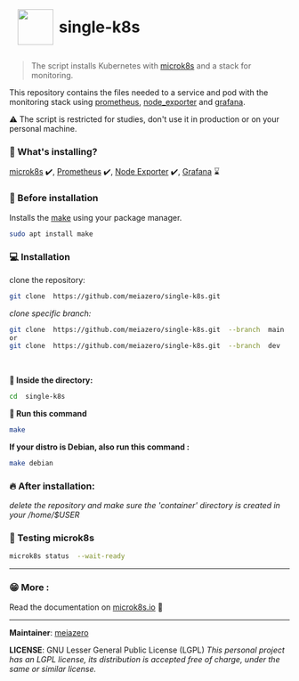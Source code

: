  <div style="display: flex; flex-flow: row nowrap; padding: 5px 0 15px 15px; align-items: center;">
 <img src="https://cdn.icon-icons.com/icons2/2699/PNG/512/kubernetes_logo_icon_168359.png" width="64" height="64"/>
 <h1 style="border: none; margin: 0; padding: 0; padding-left: 10px;" > single-k8s</h1>
 </div>
  

> The script installs  Kubernetes with [microk8s](https://microk8s.io/#install-microk8s) and a stack for monitoring. 
 
This repository contains the files needed to a service and pod with the  monitoring stack using  [prometheus](https://prometheus.io/docs/introduction/overview/), [node_exporter](https://prometheus.io/docs/guides/node-exporter/) and [grafana](https://grafana.com/docs/grafana/latest/installation/debian/).

:warning: The script is restricted for studies, don't use it in production or on your personal machine.

### **:pencil: What's installing?** 
[microk8s](https://microk8s.io/#install-microk8s) :heavy_check_mark:,
[Prometheus](https://prometheus.io/docs/introduction/overview/) :heavy_check_mark:,
[Node Exporter](https://prometheus.io/docs/guides/node-exporter/) :heavy_check_mark:,
[Grafana](https://grafana.com/docs/grafana/latest/installation/debian/) :hourglass:

### **:pushpin: Before installation**  
Installs the [make](https://www.gnu.org/software/make/) using your  package manager.
```bash
sudo apt install make
```

### **:computer: Installation**
clone the repository: 
```bash
git clone  https://github.com/meiazero/single-k8s.git
```

*clone specific branch:*
```bash
git clone  https://github.com/meiazero/single-k8s.git  --branch  main
or
git clone  https://github.com/meiazero/single-k8s.git  --branch  dev
```
<br/>

**:file_folder: Inside the directory:**
```bash
cd  single-k8s
```
**:running: Run this command**
```bash
make
```
**If your distro is Debian, also run this command :**
```bash
make debian
```

### **:fire: After installation:**
_delete the repository and make sure the 'container' directory is created in your /home/$USER_

### **:pray: Testing microk8s**
```bash
microk8s status  --wait-ready
```
<hr/>

### **:grin: More :**
Read the documentation on [microk8s.io](https://microk8s.io/docs) :book:
<hr/>

**Maintainer**: [meiazero](https://github.com/meiazero)

**LICENSE**: GNU Lesser General Public License (LGPL)
*This personal project has an LGPL license, its distribution is accepted free of charge, under the same or similar license.* 
 